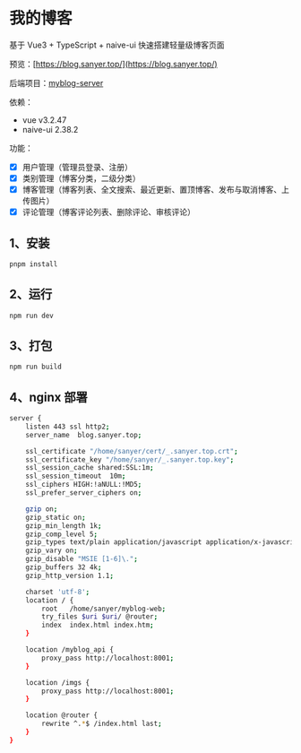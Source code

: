 # 我的博客

基于 Vue3 + TypeScript + naive-ui 快速搭建轻量级博客页面

预览：[https://blog.sanyer.top/](https://blog.sanyer.top/)

后端项目：[myblog-server](https://github.com/sanyers/myblog-server)

依赖：

- vue v3.2.47
- naive-ui 2.38.2

功能：

- [x] 用户管理（管理员登录、注册）
- [x] 类别管理（博客分类，二级分类）
- [x] 博客管理（博客列表、全文搜索、最近更新、置顶博客、发布与取消博客、上传图片）
- [x] 评论管理（博客评论列表、删除评论、审核评论）

## 1、安装

```bash
pnpm install
```

## 2、运行

```bash
npm run dev
```

## 3、打包

```bash
npm run build
```

## 4、nginx 部署

```bash
server {
    listen 443 ssl http2;
    server_name  blog.sanyer.top;

    ssl_certificate "/home/sanyer/cert/_.sanyer.top.crt";
    ssl_certificate_key "/home/sanyer/_.sanyer.top.key";
    ssl_session_cache shared:SSL:1m;
    ssl_session_timeout  10m;
    ssl_ciphers HIGH:!aNULL:!MD5;
    ssl_prefer_server_ciphers on;

    gzip on;
    gzip_static on;
    gzip_min_length 1k;
    gzip_comp_level 5;
    gzip_types text/plain application/javascript application/x-javascript text/css application/xml text/javascript application/x-httpd-php image/jpeg image/gif image/png application/vnd.ms-fontobject font/ttf font/opentype font/x-woff image/svg+xml;
    gzip_vary on;
    gzip_disable "MSIE [1-6]\.";
    gzip_buffers 32 4k;
    gzip_http_version 1.1;

    charset 'utf-8';
    location / {
        root   /home/sanyer/myblog-web;
        try_files $uri $uri/ @router;
        index  index.html index.htm;
    }

    location /myblog_api {
        proxy_pass http://localhost:8001;
    }

    location /imgs {
        proxy_pass http://localhost:8001;
    }

    location @router {
        rewrite ^.*$ /index.html last;
    }
}
```
